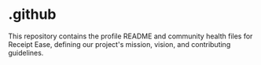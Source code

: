 # .github
This repository contains the profile README and community health files for Receipt Ease, defining our project's mission, vision, and contributing guidelines.
